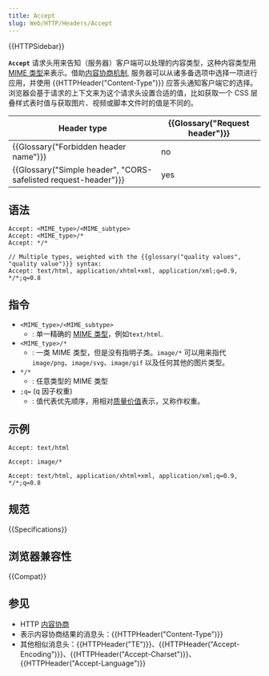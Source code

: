 ```yaml
---
title: Accept
slug: Web/HTTP/Headers/Accept
---
```


{{HTTPSidebar}}

**`Accept`** 请求头用来告知（服务器）客户端可以处理的内容类型，这种内容类型用[MIME 类型](/zh-CN/docs/Web/HTTP/Basics_of_HTTP/MIME_types)来表示。借助[内容协商机制](/zh-CN/docs/Web/HTTP/Content_negotiation), 服务器可以从诸多备选项中选择一项进行应用，并使用 {{HTTPHeader("Content-Type")}} 应答头通知客户端它的选择。浏览器会基于请求的上下文来为这个请求头设置合适的值，比如获取一个 CSS 层叠样式表时值与获取图片、视频或脚本文件时的值是不同的。

| Header type                                                                          | {{Glossary("Request header")}} |
| ------------------------------------------------------------------------------------ | ---------------------------------------- |
| {{Glossary("Forbidden header name")}}                                     | no                                       |
| {{Glossary("Simple header", "CORS-safelisted request-header")}} | yes                                      |

## 语法

```plain
Accept: <MIME_type>/<MIME_subtype>
Accept: <MIME_type>/*
Accept: */*

// Multiple types, weighted with the {{glossary("quality values", "quality value")}} syntax:
Accept: text/html, application/xhtml+xml, application/xml;q=0.9, */*;q=0.8
```

## 指令

- `<MIME_type>/<MIME_subtype>`
  - : 单一精确的 [MIME 类型](/zh-CN/docs/Web/HTTP/Basics_of_HTTP/MIME_types)，例如`text/html`.
- `<MIME_type>/*`
  - : 一类 MIME 类型，但是没有指明子类。`image/*` 可以用来指代 `image/png`、`image/svg`、`image/gif` 以及任何其他的图片类型。
- `*/*`
  - : 任意类型的 MIME 类型
- `;q=` (q 因子权重)
  - : 值代表优先顺序，用相对[质量价值](/zh-CN/docs/Glossary/Quality_values)表示，又称作权重。

## 示例

```plain
Accept: text/html

Accept: image/*

Accept: text/html, application/xhtml+xml, application/xml;q=0.9, */*;q=0.8
```

## 规范

{{Specifications}}

## 浏览器兼容性

{{Compat}}

## 参见

- HTTP [内容协商](/zh-CN/docs/Web/HTTP/Content_negotiation)
- 表示内容协商结果的消息头：{{HTTPHeader("Content-Type")}}
- 其他相似消息头：{{HTTPHeader("TE")}}、{{HTTPHeader("Accept-Encoding")}}、{{HTTPHeader("Accept-Charset")}}、{{HTTPHeader("Accept-Language")}}
